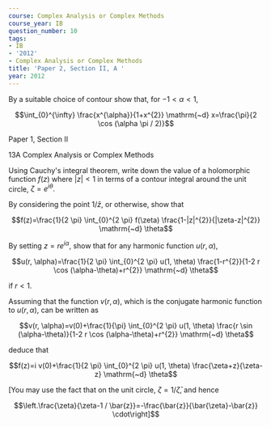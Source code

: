 ```yaml
---
course: Complex Analysis or Complex Methods
course_year: IB
question_number: 10
tags:
- IB
- '2012'
- Complex Analysis or Complex Methods
title: 'Paper 2, Section II, A '
year: 2012
---
```




By a suitable choice of contour show that, for $-1<\alpha<1$,

$$\int_{0}^{\infty} \frac{x^{\alpha}}{1+x^{2}} \mathrm{~d} x=\frac{\pi}{2 \cos (\alpha \pi / 2)}$$

Paper 1, Section II

13A Complex Analysis or Complex Methods

Using Cauchy's integral theorem, write down the value of a holomorphic function $f(z)$ where $|z|<1$ in terms of a contour integral around the unit circle, $\zeta=e^{i \theta} .$

By considering the point $1 / \bar{z}$, or otherwise, show that

$$f(z)=\frac{1}{2 \pi} \int_{0}^{2 \pi} f(\zeta) \frac{1-|z|^{2}}{|\zeta-z|^{2}} \mathrm{~d} \theta$$

By setting $z=r e^{i \alpha}$, show that for any harmonic function $u(r, \alpha)$,

$$u(r, \alpha)=\frac{1}{2 \pi} \int_{0}^{2 \pi} u(1, \theta) \frac{1-r^{2}}{1-2 r \cos (\alpha-\theta)+r^{2}} \mathrm{~d} \theta$$

if $r<1$.

Assuming that the function $v(r, \alpha)$, which is the conjugate harmonic function to $u(r, \alpha)$, can be written as

$$v(r, \alpha)=v(0)+\frac{1}{\pi} \int_{0}^{2 \pi} u(1, \theta) \frac{r \sin (\alpha-\theta)}{1-2 r \cos (\alpha-\theta)+r^{2}} \mathrm{~d} \theta$$

deduce that

$$f(z)=i v(0)+\frac{1}{2 \pi} \int_{0}^{2 \pi} u(1, \theta) \frac{\zeta+z}{\zeta-z} \mathrm{~d} \theta$$

[You may use the fact that on the unit circle, $\zeta=1 / \bar{\zeta}$, and hence

$$\left.\frac{\zeta}{\zeta-1 / \bar{z}}=-\frac{\bar{z}}{\bar{\zeta}-\bar{z}} \cdot\right]$$